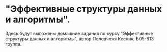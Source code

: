 # "Эффективные структуры данных и алгоритмы".
Здесь будут выложены домашние задания по курсу "Эффективные структуры данных и алгоритмы", автор Половченя Ксения, Б05-813 группа.
